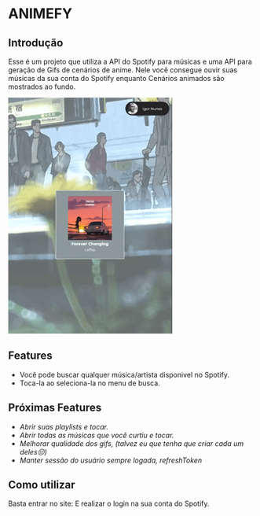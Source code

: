 # ANIMEFY

## Introdução

Esse é um projeto que utiliza a API do Spotify para músicas e uma API para geração de Gifs de cenários de anime. Nele você consegue ouvir suas músicas da sua conta do Spotify enquanto Cenários animados são mostrados ao fundo. 

<img src="./assets/animefy.gif">

## Features

- Você pode buscar qualquer música/artista disponivel no Spotify.
- Toca-la ao seleciona-la no menu de busca.

## Próximas Features
- *Abrir suas playlists e tocar.*
- *Abrir todas as músicas que você curtiu e tocar.*
- *Melhorar qualidade dos gifs, (talvez eu que tenha que criar cada um deles😔)*
- *Manter sessão do usuário sempre logada, refreshToken*

## Como utilizar

Basta entrar no site: 
E realizar o login na sua conta do Spotify.




